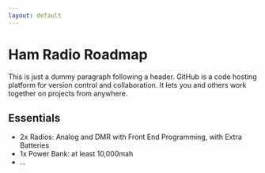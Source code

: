 ```yaml
---
layout: default
---
```


# Ham Radio Roadmap

This is just a dummy paragraph following a header. GitHub is a code hosting platform for version control and collaboration. It lets you and others work together on projects from anywhere.

## Essentials

*   2x Radios: Analog and DMR with Front End Programming, with Extra Batteries
*   1x Power Bank: at least 10,000mah
*   ...